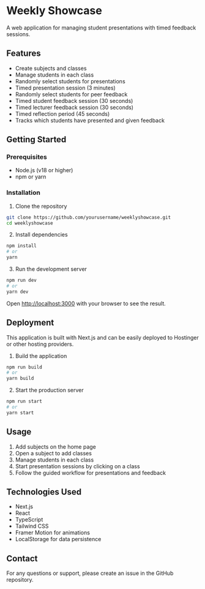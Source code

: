 # Weekly Showcase

A web application for managing student presentations with timed feedback sessions.

## Features

- Create subjects and classes
- Manage students in each class
- Randomly select students for presentations
- Timed presentation session (3 minutes)
- Randomly select students for peer feedback
- Timed student feedback session (30 seconds)
- Timed lecturer feedback session (30 seconds)
- Timed reflection period (45 seconds)
- Tracks which students have presented and given feedback

## Getting Started

### Prerequisites

- Node.js (v18 or higher)
- npm or yarn

### Installation

1. Clone the repository

```bash
git clone https://github.com/yourusername/weeklyshowcase.git
cd weeklyshowcase
```

2. Install dependencies

```bash
npm install
# or
yarn
```

3. Run the development server

```bash
npm run dev
# or
yarn dev
```

Open [http://localhost:3000](http://localhost:3000) with your browser to see the result.

## Deployment

This application is built with Next.js and can be easily deployed to Hostinger or other hosting providers.

1. Build the application

```bash
npm run build
# or
yarn build
```

2. Start the production server

```bash
npm run start
# or
yarn start
```

## Usage

1. Add subjects on the home page
2. Open a subject to add classes
3. Manage students in each class
4. Start presentation sessions by clicking on a class
5. Follow the guided workflow for presentations and feedback

## Technologies Used

- Next.js
- React
- TypeScript
- Tailwind CSS
- Framer Motion for animations
- LocalStorage for data persistence

## Contact

For any questions or support, please create an issue in the GitHub repository.
